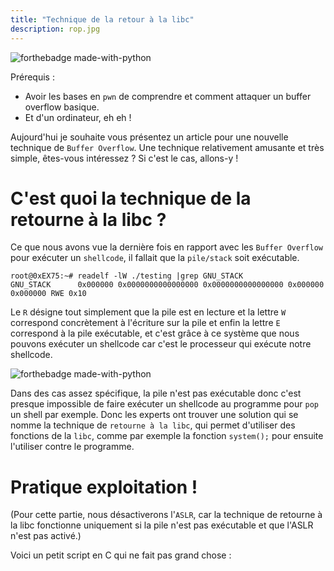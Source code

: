 ```yaml
---
title: "Technique de la retour à la libc"
description: rop.jpg
---
```


![forthebadge made-with-python](https://media.giphy.com/media/xT9IgG50Fb7Mi0prBC/giphy.gif)

Prérequis :
- Avoir les bases en `pwn` de comprendre et comment attaquer un buffer overflow basique.
- Et d'un ordinateur, eh eh !

Aujourd'hui je souhaite vous présentez un article pour une nouvelle technique de `Buffer Overflow`. Une technique relativement amusante et très simple, êtes-vous intéressez ? Si c'est le cas, allons-y !

# C'est quoi la technique de la retourne à la libc ?

Ce que nous avons vue la dernière fois en rapport avec les `Buffer Overflow` pour exécuter un `shellcode`,  il fallait que la `pile/stack` soit exécutable. 

    root@0xEX75:~# readelf -lW ./testing |grep GNU_STACK
    GNU_STACK      0x000000 0x0000000000000000 0x0000000000000000 0x000000 0x000000 RWE 0x10
    
Le `R` désigne tout simplement que la pile est en lecture et la lettre `W` correspond concrètement à l'écriture sur la pile et enfin la lettre `E` correspond à la pile exécutable, et c'est grâce à ce système que nous pouvons exécuter un shellcode car c'est le processeur qui exécute notre shellcode.

![forthebadge made-with-python](https://2.bp.blogspot.com/-UPzV6M_ZsK8/W3B5kWiwYII/AAAAAAAAAeE/L1izLVAJGbwfh52XG4HjMtPDDMXC-bLqACLcBGAs/s1600/ret2libc.png)

Dans des cas assez spécifique, la pile n'est pas exécutable donc c'est presque impossible de faire exécuter un shellcode au programme pour `pop` un shell par exemple. Donc les experts ont trouver une solution qui se nomme la technique de `retourne à la libc`, qui permet d'utiliser des fonctions de la `libc`, comme par exemple la fonction `system();` pour ensuite l'utiliser contre le programme.

# Pratique exploitation !

(Pour cette partie, nous désactiverons l'`ASLR`, car la technique de retourne à la libc fonctionne uniquement si la pile n'est pas exécutable et que l'ASLR n'est pas activé.)

Voici un petit script en C qui ne fait pas grand chose :
